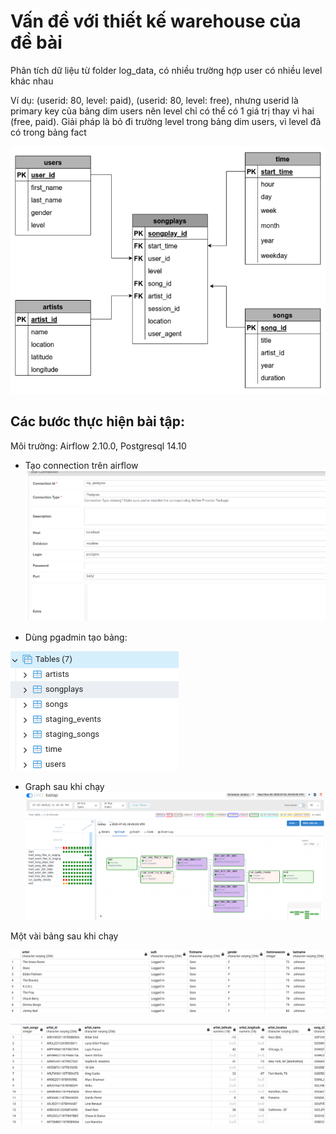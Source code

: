# Vấn đề với thiết kế warehouse của đề bài
Phân tích dữ liệu từ folder log_data, có nhiều trường hợp user có nhiều level khác nhau

Ví dụ: (userid: 80, level: paid), (userid: 80, level: free), nhưng userid là primary key của bảng dim users nên level chỉ có thể có 1 giá trị thay vì hai (free, paid). Giải pháp là bỏ đi trường level trong bảng dim users, vì level đã có trong bảng fact

![Postgres Connection](assets/schema.png)

## Các bước thực hiện bài tập:

Môi trường: Airflow 2.10.0, Postgresql 14.10

- Tạo connection trên airflow
![Postgres Connection](assets/postgres_connection.png)

- Dùng pgadmin tạo bảng:

![Postgres Connection](assets/tables.png)

- Graph sau khi chạy
![Postgres Connection](assets/baitap.png)

Một vài bảng sau khi chạy

![Postgres Connection](assets/staging_events.png)

![Postgres Connection](assets/staging_songs.png)